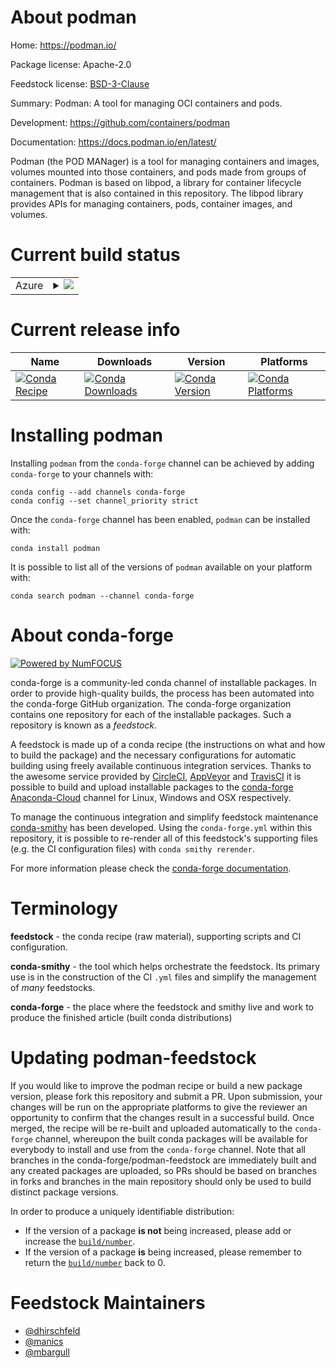 About podman
============

Home: https://podman.io/

Package license: Apache-2.0

Feedstock license: [BSD-3-Clause](https://github.com/conda-forge/podman-feedstock/blob/master/LICENSE.txt)

Summary: Podman: A tool for managing OCI containers and pods.

Development: https://github.com/containers/podman

Documentation: https://docs.podman.io/en/latest/

Podman (the POD MANager) is a tool for managing containers and images, volumes mounted into those containers, and pods made from groups of containers. Podman is based on libpod, a library for container lifecycle management that is also contained in this repository. The libpod library provides APIs for managing containers, pods, container images, and volumes.


Current build status
====================


<table>
    
  <tr>
    <td>Azure</td>
    <td>
      <details>
        <summary>
          <a href="https://dev.azure.com/conda-forge/feedstock-builds/_build/latest?definitionId=11145&branchName=master">
            <img src="https://dev.azure.com/conda-forge/feedstock-builds/_apis/build/status/podman-feedstock?branchName=master">
          </a>
        </summary>
        <table>
          <thead><tr><th>Variant</th><th>Status</th></tr></thead>
          <tbody><tr>
              <td>linux_64</td>
              <td>
                <a href="https://dev.azure.com/conda-forge/feedstock-builds/_build/latest?definitionId=11145&branchName=master">
                  <img src="https://dev.azure.com/conda-forge/feedstock-builds/_apis/build/status/podman-feedstock?branchName=master&jobName=linux&configuration=linux_64_" alt="variant">
                </a>
              </td>
            </tr>
          </tbody>
        </table>
      </details>
    </td>
  </tr>
</table>

Current release info
====================

| Name | Downloads | Version | Platforms |
| --- | --- | --- | --- |
| [![Conda Recipe](https://img.shields.io/badge/recipe-podman-green.svg)](https://anaconda.org/conda-forge/podman) | [![Conda Downloads](https://img.shields.io/conda/dn/conda-forge/podman.svg)](https://anaconda.org/conda-forge/podman) | [![Conda Version](https://img.shields.io/conda/vn/conda-forge/podman.svg)](https://anaconda.org/conda-forge/podman) | [![Conda Platforms](https://img.shields.io/conda/pn/conda-forge/podman.svg)](https://anaconda.org/conda-forge/podman) |

Installing podman
=================

Installing `podman` from the `conda-forge` channel can be achieved by adding `conda-forge` to your channels with:

```
conda config --add channels conda-forge
conda config --set channel_priority strict
```

Once the `conda-forge` channel has been enabled, `podman` can be installed with:

```
conda install podman
```

It is possible to list all of the versions of `podman` available on your platform with:

```
conda search podman --channel conda-forge
```


About conda-forge
=================

[![Powered by
NumFOCUS](https://img.shields.io/badge/powered%20by-NumFOCUS-orange.svg?style=flat&colorA=E1523D&colorB=007D8A)](https://numfocus.org)

conda-forge is a community-led conda channel of installable packages.
In order to provide high-quality builds, the process has been automated into the
conda-forge GitHub organization. The conda-forge organization contains one repository
for each of the installable packages. Such a repository is known as a *feedstock*.

A feedstock is made up of a conda recipe (the instructions on what and how to build
the package) and the necessary configurations for automatic building using freely
available continuous integration services. Thanks to the awesome service provided by
[CircleCI](https://circleci.com/), [AppVeyor](https://www.appveyor.com/)
and [TravisCI](https://travis-ci.com/) it is possible to build and upload installable
packages to the [conda-forge](https://anaconda.org/conda-forge)
[Anaconda-Cloud](https://anaconda.org/) channel for Linux, Windows and OSX respectively.

To manage the continuous integration and simplify feedstock maintenance
[conda-smithy](https://github.com/conda-forge/conda-smithy) has been developed.
Using the ``conda-forge.yml`` within this repository, it is possible to re-render all of
this feedstock's supporting files (e.g. the CI configuration files) with ``conda smithy rerender``.

For more information please check the [conda-forge documentation](https://conda-forge.org/docs/).

Terminology
===========

**feedstock** - the conda recipe (raw material), supporting scripts and CI configuration.

**conda-smithy** - the tool which helps orchestrate the feedstock.
                   Its primary use is in the construction of the CI ``.yml`` files
                   and simplify the management of *many* feedstocks.

**conda-forge** - the place where the feedstock and smithy live and work to
                  produce the finished article (built conda distributions)


Updating podman-feedstock
=========================

If you would like to improve the podman recipe or build a new
package version, please fork this repository and submit a PR. Upon submission,
your changes will be run on the appropriate platforms to give the reviewer an
opportunity to confirm that the changes result in a successful build. Once
merged, the recipe will be re-built and uploaded automatically to the
`conda-forge` channel, whereupon the built conda packages will be available for
everybody to install and use from the `conda-forge` channel.
Note that all branches in the conda-forge/podman-feedstock are
immediately built and any created packages are uploaded, so PRs should be based
on branches in forks and branches in the main repository should only be used to
build distinct package versions.

In order to produce a uniquely identifiable distribution:
 * If the version of a package **is not** being increased, please add or increase
   the [``build/number``](https://docs.conda.io/projects/conda-build/en/latest/resources/define-metadata.html#build-number-and-string).
 * If the version of a package **is** being increased, please remember to return
   the [``build/number``](https://docs.conda.io/projects/conda-build/en/latest/resources/define-metadata.html#build-number-and-string)
   back to 0.

Feedstock Maintainers
=====================

* [@dhirschfeld](https://github.com/dhirschfeld/)
* [@manics](https://github.com/manics/)
* [@mbargull](https://github.com/mbargull/)

